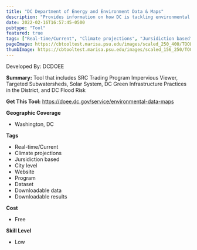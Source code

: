 ```yaml
---
title: "DC Department of Energy and Environment Data & Maps"
description: "Provides information on how DC is tackling environmental and climate issues"
date: 2022-02-16T16:57:45-0500
pubtype: "Tool"
featured: true
tags: ["Real-time/Current", "Climate projections", "Jursidiction based", "City level", "Website", "Program", "Dataset", "Downloadable data", "Downloadable results"]
pageImage: https://cbtooltest.marisa.psu.edu/images/scaled_250_400/TOOLID_45.0_ScreenCapture-1.png
thumbImage: https://cbtooltest.marisa.psu.edu/images/scaled_156_250/TOOLID_45.0_ScreenCapture-1.png
---
```

Developed By: DCDOEE

**Summary:** Tool that includes SRC Trading Program Impervious Viewer, Targeted Subwatersheds, Solar System, DC Green Infrastructure Practices in the District, and DC Flood Risk 

__**Get This Tool:**__ https://doee.dc.gov/service/environmental-data-maps


__**Geographic Coverage**__
- Washington, DC

__**Tags**__
-  Real-time/Current
-  Climate projections
-  Jursidiction based
-  City level
-  Website
-  Program
-  Dataset
-  Downloadable data
-  Downloadable results

__**Cost**__
- Free

__**Skill Level**__
- Low

